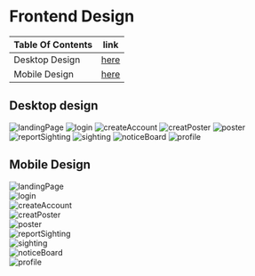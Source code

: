 # Frontend Design

| Table Of Contents        | link        |
| -------------------------| ----------- |
| Desktop Design           |  [here](#1) |
| Mobile Design            |  [here](#2) |

## Desktop design  <a name='1'></a>
![landingPage](./desktop/landingPage.png)
![login](./desktop/login.png)
![createAccount](./desktop/createAccount.png)
![creatPoster](./desktop/createPoster.png)
![poster](./desktop/petPoster.png)
![reportSighting](./desktop/reportSighting.png)
![sighting](./desktop/petSighting.png)
![noticeBoard](./desktop/noticeBoard.png)
![profile](./desktop/profile.png)

## Mobile Design <a name='2'></a> 
![landingPage](./mobile/landingPage.png) <br/>
![login](./mobile/login.png) <br/>
![createAccount](./mobile/createAccount.png) <br/>
![creatPoster](./mobile/createPoster.png) <br/>
![poster](./mobile/petPoster.png) <br/>
![reportSighting](./mobile/reportSighting.png) <br/>
![sighting](./mobile/petSighting.png) <br/>
![noticeBoard](./mobile/noticeBoard.png) <br/>
![profile](./mobile/profile.png) <br/>
 
